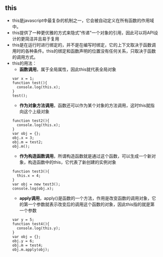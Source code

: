 ## this

- this是javascript中最复杂的机制之一，它会被自动定义在所有函数的作用域中。
- this提供了一种更优雅的方式来隐式"传递"一个对象的引用，因此可以将API设计的更简洁并且易于复用
- this是在运行时进行绑定的，并不是在编写时绑定，它的上下文取决于函数调用时的各种条件。this的绑定和函数声明的位置没有任何关系，只取决于函数的调用方式。
- this的用法：
  - **函数调用**，属于全局属性，因此this就代表全局对象
  ```
  var x = 1;
  function test(){
    console.log(this.x);
  }
  test();
  ```
  - **作为对象方法调用**，函数还可以作为某个对象的方法调用，这时this就指向这个上级对象
  ```
  function test2(){
    console.log(this.x);
  }
  var obj = {};
  obj.x = 3;
  obj.m = test2;
  obj.m();
  ```
  - **作为构造函数调用**，所谓构造函数就是通过这个函数，可以生成一个新对象，构造函数中的this，它代表了新创建的实例对象
  ```
  function test3(){
    this.x = 4;
  }
  var obj = new test3();
  console.log(obj.x);
  ```
  - **apply调用**，apply()是函数的一个方法，作用是改变函数的调用对象，它的第一个参数就表示改变后的调用这个函数的对象，因此this指的就是第一个参数
  ```
  var y = 5;
  function test4(){
    console.log(this.y);
  }
  var obj = {};
  obj.y = 6;
  obj.m = test4;
  obj.m.apply(obj);
  ```
